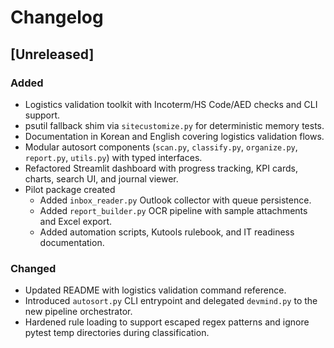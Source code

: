 # Changelog

## [Unreleased]
### Added
- Logistics validation toolkit with Incoterm/HS Code/AED checks and CLI support.
- psutil fallback shim via `sitecustomize.py` for deterministic memory tests.
- Documentation in Korean and English covering logistics validation flows.
- Modular autosort components (`scan.py`, `classify.py`, `organize.py`, `report.py`, `utils.py`) with typed interfaces.
- Refactored Streamlit dashboard with progress tracking, KPI cards, charts, search UI, and journal viewer.
- Pilot package created
  - Added `inbox_reader.py` Outlook collector with queue persistence.
  - Added `report_builder.py` OCR pipeline with sample attachments and Excel export.
  - Added automation scripts, Kutools rulebook, and IT readiness documentation.

### Changed
- Updated README with logistics validation command reference.
- Introduced `autosort.py` CLI entrypoint and delegated `devmind.py` to the new pipeline orchestrator.
- Hardened rule loading to support escaped regex patterns and ignore pytest temp directories during classification.

